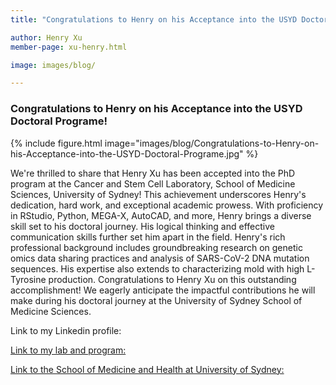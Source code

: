 ```yaml
---
title: "Congratulations to Henry on his Acceptance into the USYD Doctoral Programe!"

author: Henry Xu
member-page: xu-henry.html

image: images/blog/

---
```

### Congratulations to Henry on his Acceptance into the USYD Doctoral Programe!

{% include figure.html image="images/blog/Congratulations-to-Henry-on-his-Acceptance-into-the-USYD-Doctoral-Programe.jpg" %}

We're thrilled to share that Henry Xu has been accepted into the PhD program at the Cancer and Stem Cell Laboratory, School of Medicine Sciences, University of Sydney! This achievement underscores Henry's dedication, hard work, and exceptional academic prowess. With proficiency in RStudio, Python, MEGA-X, AutoCAD, and more, Henry brings a diverse skill set to his doctoral journey. His logical thinking and effective communication skills further set him apart in the field. Henry's rich professional background includes groundbreaking research on genetic omics data sharing practices and analysis of SARS-CoV-2 DNA mutation sequences. His expertise also extends to characterizing mold with high L-Tyrosine production. Congratulations to Henry Xu on this outstanding accomplishment! We eagerly anticipate the impactful contributions he will make during his doctoral journey at the University of Sydney School of Medicine Sciences.

Link to my Linkedin profile: <a href="https://www.linkedin.com/in/yidian-xu-93a4a1229/"/> 

Link to my lab and program: <a href="https://www.sydney.edu.au/medicine-health/our-research/research-centres/cancer-and-stem-cell-laboratory.html"/> 

Link to the School of Medicine and Health at University of Sydney: <a href="https://www.sydney.edu.au/courses/field-of-study/medicine-and-health.html"/> 

